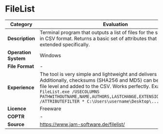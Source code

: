 # FileList

| Category | Evaluation |
| --- | --- |
| **Description** | Terminal program that outputs a list of files for the specified path in CSV format. Returns a basic set of attributes that can be extended specifically. |
| **Operation System** | Windows |
| **File Format** | - |
| **Experience** | The tool is very simple and lightweight and delivers a clean CSV. Additionally, checksums (SHA256 and MD5) can be generated at file level and added to the CSV. Works perfectly. Example query: `FileList.exe /USECOLUMNS PATHWITHOUTNAME,NAME,AUTHORS,LASTCHANGE,EXTENSION,SIZE,SHA256 /ATTRIBUTEFILTER * C:\Users\username\Desktop\... > list.csv` |
| **Licence** | Freeware |
| **COPTR** | - |
| **Source** | https://www.jam-software.de/filelist/ |

